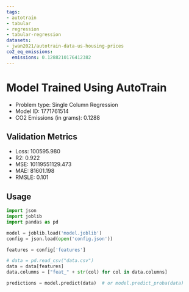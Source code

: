 ```yaml
---
tags:
- autotrain
- tabular
- regression
- tabular-regression
datasets:
- jwan2021/autotrain-data-us-housing-prices
co2_eq_emissions:
  emissions: 0.1288210176412382
---
```


# Model Trained Using AutoTrain

- Problem type: Single Column Regression
- Model ID: 1771761514
- CO2 Emissions (in grams): 0.1288

## Validation Metrics

- Loss: 100595.980
- R2: 0.922
- MSE: 10119551129.473
- MAE: 81601.198
- RMSLE: 0.101

## Usage

```python
import json
import joblib
import pandas as pd

model = joblib.load('model.joblib')
config = json.load(open('config.json'))

features = config['features']

# data = pd.read_csv("data.csv")
data = data[features]
data.columns = ["feat_" + str(col) for col in data.columns]

predictions = model.predict(data)  # or model.predict_proba(data)

```